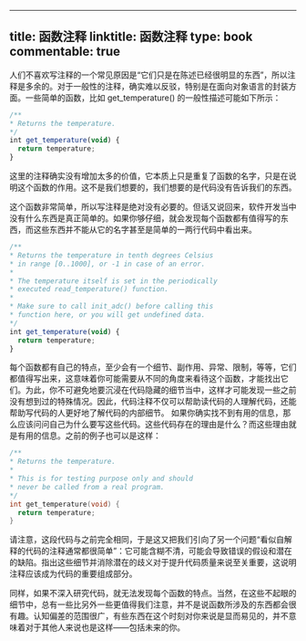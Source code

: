 
---
title: 函数注释
linktitle: 函数注释
type: book
commentable: true
---

人们不喜欢写注释的一个常见原因是“它们只是在陈述已经很明显的东西”，所以注释是多余的。对于一般性的注释，确实难以反驳，特别是在面向对象语言的封装方面。一些简单的函数，比如 get_temperature() 的一般性描述可能如下所示：

```js
/**
* Returns the temperature.
*/
int get_temperature(void) {
  return temperature;
}
```

这里的注释确实没有增加太多的价值，它本质上只是重复了函数的名字，只是在说明这个函数的作用。这不是我们想要的，我们想要的是代码没有告诉我们的东西。

这个函数非常简单，所以写注释是绝对没有必要的。但话又说回来，软件开发当中没有什么东西是真正简单的。如果你够仔细，就会发现每个函数都有值得写的东西，而这些东西并不能从它的名字甚至是简单的一两行代码中看出来。

```js
/**
* Returns the temperature in tenth degrees Celsius
* in range [0..1000], or -1 in case of an error.
*
* The temperature itself is set in the periodically
* executed read_temperature() function.
*
* Make sure to call init_adc() before calling this
* function here, or you will get undefined data.
*/
int get_temperature(void) {
  return temperature;
}
```

每个函数都有自己的特点，至少会有一个细节、副作用、异常、限制，等等，它们都值得写出来，这意味着你可能需要从不同的角度来看待这个函数，才能找出它们。为此，你不可避免地要沉浸在代码隐藏的细节当中，这样才可能发现一些之前没有想到过的特殊情况。因此，代码注释不仅可以帮助读代码的人理解代码，还能帮助写代码的人更好地了解代码的内部细节。
如果你确实找不到有用的信息，那么应该问问自己为什么要写这些代码。这些代码存在的理由是什么？而这些理由就是有用的信息。之前的例子也可以是这样：

```c
/**
* Returns the temperature.
*
* This is for testing purpose only and should
* never be called from a real program.
*/
int get_temperature(void) {
  return temperature;
}
```

请注意，这段代码与之前完全相同，于是这又把我们引向了另一个问题“看似自解释的代码的注释通常都很简单”：它可能含糊不清，可能会导致错误的假设和潜在的缺陷。指出这些细节并消除潜在的歧义对于提升代码质量来说至关重要，这说明注释应该成为代码的重要组成部分。

同样，如果不深入研究代码，就无法发现每个函数的特点。当然，在这些不起眼的细节中，总有一些比另外一些更值得我们注意，并不是说函数所涉及的东西都会很有趣。认知偏差的范围很广，有些东西在这个时刻对你来说是显而易见的，并不意味着对于其他人来说也是这样——包括未来的你。

    